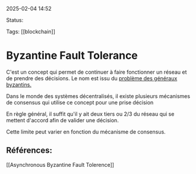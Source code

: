 
2025-02-04 14:52

Status:

Tags: [[blockchain]]


# Byzantine Fault Tolerance

C'est un concept qui permet de continuer à faire fonctionner un réseau et de prendre des décisions.
Le nom est issu du [problème des généraux byzantins.](https://anycoindirect.eu/fr/academy/quel-est-le-probleme-des-generaux-byzantins)

Dans le monde des systèmes décentralisés, il existe plusieurs mécanismes de consensus qui utilise ce concept pour une prise décision

En règle général, il suffit qu'il y ait deux tiers ou 2/3 du réseau qui se mettent d'accord afin de valider une décision.

Cette limite peut varier en fonction du mécanisme de consensus.


## Références: 

[[Asynchronous Byzantine Fault Tolerence]]